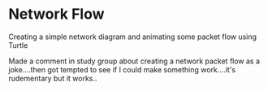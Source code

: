 # Network Flow

Creating a simple network diagram and animating some packet flow using Turtle

Made a comment in study group about creating a network packet flow as a joke....then got tempted to see if I could make something work....it's rudementary but it works..
